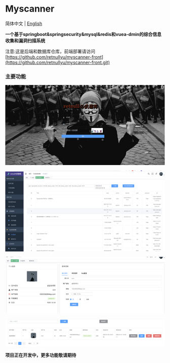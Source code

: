 # Myscanner

简体中文 | [English](./README.md)

**一个基于springboot&springsecurity&mysql&redis和vuea-dmin的综合信息收集和漏洞扫描系统**

注意:这是后端和数据库仓库，前端部署请访问[https://github.com/retnullyu/myscanner-front](https://github.com/retnullyu/myscanner-front.git)

### 主要功能

![image-20220208170111476](README-zh/image-20220208170111476.png)

![image-20220208161115820](README-zh/image-20220208161115820.png)

![image-20220208161146684](README-zh/image-20220208161146684.png)

![image-20220208161212036](README-zh/image-20220208161212036.png)



**项目正在开发中，更多功能敬请期待**